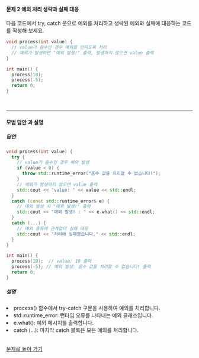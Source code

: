 #### 문제 2 예외 처리 생략과 실패 대응
다음 코드에서 try, catch 문으로 예외를 처리하고 생략된 예외와 실패에 대응하는 코드를 작성해 보세요.
```cpp
void process(int value) {
  // value가 음수인 경우 예외를 던지도록 처리
  // 예외가 발생하면 "예외 발생!" 출력, 발생하지 않으면 value 출력
}

int main() {
  process(10);
  process(-5);
  return 0;
}
```
<br/>

---

#### 모범 답안 과 설명
##### 답안
```cpp
void process(int value) {
  try {
    // value가 음수인 경우 예외 발생
    if (value < 0) {
      throw std::runtime_error("음수 값을 처리할 수 없습니다!");
    }
    // 예외가 발생하지 않으면 value 출력
    std::cout << "value: " << value << std::endl;
  }
  catch (const std::runtime_error& e) {
    // 예외 발생 시 "예외 발생!" 출력
    std::cout << "예외 발생! : " << e.what() << std::endl;
  }
  catch (...) {
    // 예외 종류에 관계없이 실패 대응
    std::cout << "처리에 실패했습니다." << std::endl;
  }
}

int main() {
  process(10);  // value: 10 출력
  process(-5); // 예외 발생: 음수 값을 처리할 수 없습니다! 출력
  return 0;
}
```
##### 설명
<li>process() 함수에서 try-catch 구문을 사용하여 예외를 처리합니다.</li>
<li>std::runtime_error: 런타임 오류를 나타내는 예외 클래스입니다.</li>
<li>e.what(): 예외 메시지를 출력합니다.</li>
<li>catch (...): 마지막 catch 블록은 모든 예외를 처리합니다.</li><br>

[문제로 돌아 가기](README.md "문제로 돌아 가기")
